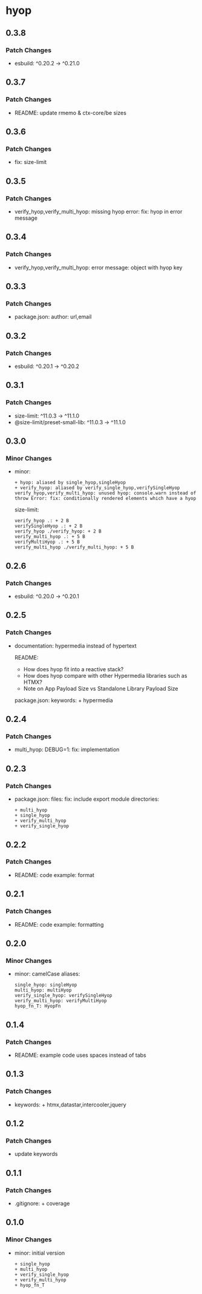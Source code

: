 # hyop

## 0.3.8

### Patch Changes

- esbuild: ^0.20.2 -> ^0.21.0

## 0.3.7

### Patch Changes

- README: update rmemo & ctx-core/be sizes

## 0.3.6

### Patch Changes

- fix: size-limit

## 0.3.5

### Patch Changes

- verify_hyop,verify_multi_hyop: missing hyop error: fix: hyop in error message

## 0.3.4

### Patch Changes

- verify_hyop,verify_multi_hyop: error message: object with hyop key

## 0.3.3

### Patch Changes

- package.json: author: url,email

## 0.3.2

### Patch Changes

- esbuild: ^0.20.1 -> ^0.20.2

## 0.3.1

### Patch Changes

- size-limit: ^11.0.3 -> ^11.1.0
- @size-limit/preset-small-lib: ^11.0.3 -> ^11.1.0

## 0.3.0

### Minor Changes

- minor:

      + hyop: aliased by single_hyop,singleHyop
      + verify_hyop: aliased by verify_single_hyop,verifySingleHyop
      verify_hyop,verify_multi_hyop: unused hyop: console.warn instead of throw Error: fix: conditionally rendered elements which have a hyop

  size-limit:

      verify_hyop .: + 2 B
      verifySingleHyop .: + 2 B
      verify_hyop ./verify_hyop: + 2 B
      verify_multi_hyop .: + 5 B
      verifyMultiHyop .: + 5 B
      verify_multi_hyop ./verify_multi_hyop: + 5 B

## 0.2.6

### Patch Changes

- esbuild: ^0.20.0 -> ^0.20.1

## 0.2.5

### Patch Changes

- documentation: hypermedia instead of hypertext

  README:

  - How does hyop fit into a reactive stack?
  - How does hyop compare with other Hypermedia libraries such as HTMX?
  - Note on App Payload Size vs Standalone Library Payload Size

  package.json: keywords: + hypermedia

## 0.2.4

### Patch Changes

- multi_hyop: DEBUG=1: fix: implementation

## 0.2.3

### Patch Changes

- package.json: files: fix: include export module directories:

      + multi_hyop
      + single_hyop
      + verify_multi_hyop
      + verify_single_hyop

## 0.2.2

### Patch Changes

- README: code example: format

## 0.2.1

### Patch Changes

- README: code example: formatting

## 0.2.0

### Minor Changes

- minor: camelCase aliases:

      single_hyop: singleHyop
      multi_hyop: multiHyop
      verify_single_hyop: verifySingleHyop
      verify_multi_hyop: verifyMultiHyop
      hyop_fn_T: HyopFn

## 0.1.4

### Patch Changes

- README: example code uses spaces instead of tabs

## 0.1.3

### Patch Changes

- keywords: + htmx,datastar,intercooler,jquery

## 0.1.2

### Patch Changes

- update keywords

## 0.1.1

### Patch Changes

- .gitignore: + coverage

## 0.1.0

### Minor Changes

- minor: initial version

      + single_hyop
      + multi_hyop
      + verify_single_hyop
      + verify_multi_hyop
      + hyop_fn_T
